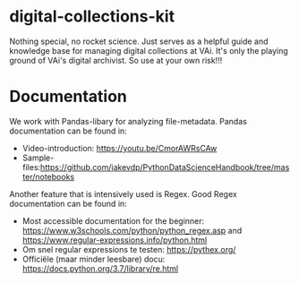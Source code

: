 # digital-collections-kit
Nothing special, no rocket science. Just serves as a helpful guide and knowledge base for managing digital collections at VAi.
It's only the playing ground of VAi's digital archivist. So use at your own risk!!!

# Documentation
We work with Pandas-libary for analyzing file-metadata. Pandas documentation can be found in:
* Video-introduction: https://youtu.be/CmorAWRsCAw
* Sample-files:https://github.com/jakevdp/PythonDataScienceHandbook/tree/master/notebooks

Another feature that is intensively used is Regex. Good Regex documentation can be found in:
* Most accessible documentation for the beginner: https://www.w3schools.com/python/python_regex.asp and https://www.regular-expressions.info/python.html
* Om snel regular expressions te testen: https://pythex.org/
* Officiële (maar minder leesbare) docu: https://docs.python.org/3.7/library/re.html
